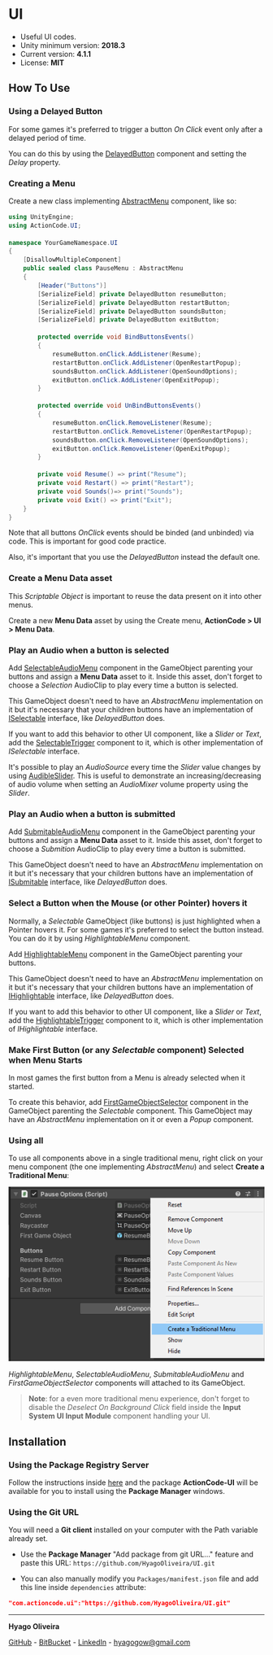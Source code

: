 # UI

* Useful UI codes.
* Unity minimum version: **2018.3**
* Current version: **4.1.1**
* License: **MIT**

## How To Use

### Using a Delayed Button

For some games it's preferred to trigger a button *On Click* event only after a delayed period of time.

You can do this by using the [DelayedButton](/Runtime/Buttons/DelayedButton.cs) component and setting the *Delay* property.

### Creating a Menu

Create a new class implementing [AbstractMenu](/Runtime/Menus/AbstractMenu.cs) component, like so:

```csharp
using UnityEngine;
using ActionCode.UI;

namespace YourGameNamespace.UI
{
    [DisallowMultipleComponent]
    public sealed class PauseMenu : AbstractMenu
    {
        [Header("Buttons")]
        [SerializeField] private DelayedButton resumeButton;
        [SerializeField] private DelayedButton restartButton;
        [SerializeField] private DelayedButton soundsButton;
        [SerializeField] private DelayedButton exitButton;

        protected override void BindButtonsEvents()
        {
            resumeButton.onClick.AddListener(Resume);
            restartButton.onClick.AddListener(OpenRestartPopup);
            soundsButton.onClick.AddListener(OpenSoundOptions);
            exitButton.onClick.AddListener(OpenExitPopup);
        }

        protected override void UnBindButtonsEvents()
        {
            resumeButton.onClick.RemoveListener(Resume);
            restartButton.onClick.RemoveListener(OpenRestartPopup);
            soundsButton.onClick.RemoveListener(OpenSoundOptions);
            exitButton.onClick.RemoveListener(OpenExitPopup);
        }

        private void Resume() => print("Resume");
        private void Restart() => print("Restart");
        private void Sounds()=> print("Sounds");
        private void Exit() => print("Exit");
    }
}
```

Note that all buttons *OnClick* events should be binded (and unbinded) via code. This is important for good code practice.

Also, it's important that you use the *DelayedButton* instead the default one.

### Create a Menu Data asset

This *Scriptable Object* is important to reuse the data present on it into other menus.

Create a new **Menu Data** asset by using the Create menu, **ActionCode > UI > Menu Data**.

### Play an Audio when a button is selected

Add [SelectableAudioMenu](/Runtime/Menus/SelectableAudioMenu.cs) component in the GameObject parenting your buttons and
assign a **Menu Data** asset to it. Inside this asset, don't forget to choose a *Selection* AudioClip to play every time a button is selected. 

This GameObject doesn't need to have an *AbstractMenu* implementation on it but it's necessary that your children buttons have
an implementation of [ISelectable](/Runtime/Interfaces/ISelectable.cs) interface, like *DelayedButton* does.

If you want to add this behavior to other UI component, like a *Slider* or *Text*, add the [SelectableTrigger](/Runtime/Triggers/SelectableTrigger.cs)
component to it, which is other implementation of *ISelectable* interface.

It's possible to play an *AudioSource* every time the *Slider* value changes by using [AudibleSlider](/Runtime/UI/AudibleSlider.cs). This is useful 
to demonstrate an increasing/decreasing of audio volume when setting an *AudioMixer* volume property using the *Slider*.

### Play an Audio when a button is submitted

Add [SubmitableAudioMenu](/Runtime/Menus/SubmitableAudioMenu.cs) component in the GameObject parenting your buttons and 
assign a **Menu Data** asset to it. Inside this asset, don't forget to choose a *Submition* AudioClip to play every time a button is submitted. 

This GameObject doesn't need to have an *AbstractMenu* implementation on it but it's necessary that your children buttons have
an implementation of [ISubmitable](/Runtime/Interfaces/ISubmitable.cs) interface, like *DelayedButton* does.

### Select a Button when the Mouse (or other Pointer) hovers it

Normally, a *Selectable* GameObject (like buttons) is just highlighted when a Pointer hovers it.
For some games it's preferred to select the button instead. You can do it by using *HighlightableMenu* component.

Add [HighlightableMenu](/Runtime/Menus/HighlightableMenu.cs) component in the GameObject parenting your buttons.

This GameObject doesn't need to have an *AbstractMenu* implementation on it but it's necessary that your children buttons have
an implementation of [IHighlightable](/Runtime/Interfaces/IHighlightable.cs) interface, like *DelayedButton* does.

If you want to add this behavior to other UI component, like a *Slider* or *Text*, add the [HighlightableTrigger](/Runtime/Triggers/HighlightableTrigger.cs)
component to it, which is other implementation of *IHighlightable* interface.

### Make First Button (or any *Selectable* component) Selected when Menu Starts

In most games the first button from a Menu is already selected when it started.

To create this behavior, add [FirstGameObjectSelector](/Runtime/Menus/FirstGameObjectSelector.cs) component in the GameObject 
parenting the *Selectable* component. This GameObject may have an *AbstractMenu* implementation on it or even a *Popup* component.

### Using all

To use all components above in a single traditional menu, right click on your menu component 
(the one implementing *AbstractMenu*) and select **Create a Traditional Menu**:

![Create a Traditional Menu](/Docs~/creating-traditional-menu.png "Create a Traditional Menu")

*HighlightableMenu*, *SelectableAudioMenu*, *SubmitableAudioMenu* and *FirstGameObjectSelector* components will attached to its GameObject.

>**Note**: for a even more traditional menu experience, don't forget to disable the *Deselect On Background Click* field 
inside the **Input System UI Input Module** component handling your UI.

## Installation

### Using the Package Registry Server

Follow the instructions inside [here](https://cutt.ly/ukvj1c8) and the package **ActionCode-UI** 
will be available for you to install using the **Package Manager** windows.

### Using the Git URL

You will need a **Git client** installed on your computer with the Path variable already set. 

- Use the **Package Manager** "Add package from git URL..." feature and paste this URL: `https://github.com/HyagoOliveira/UI.git`

- You can also manually modify you `Packages/manifest.json` file and add this line inside `dependencies` attribute: 

```json
"com.actioncode.ui":"https://github.com/HyagoOliveira/UI.git"
```

---

**Hyago Oliveira**

[GitHub](https://github.com/HyagoOliveira) -
[BitBucket](https://bitbucket.org/HyagoGow/) -
[LinkedIn](https://www.linkedin.com/in/hyago-oliveira/) -
<hyagogow@gmail.com>